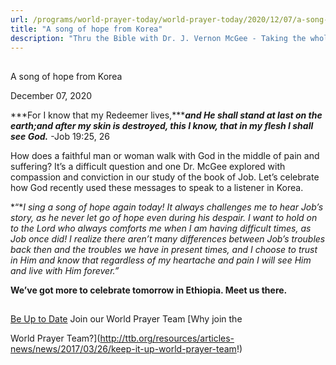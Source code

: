 ```yaml
---
url: /programs/world-prayer-today/world-prayer-today/2020/12/07/a-song-of-hope-from-korea
title: "A song of hope from Korea"
description: "Thru the Bible with Dr. J. Vernon McGee - Taking the whole Word to the whole world"
---
```







## 
 A song of hope from Korea


December 07, 2020




***For I know that my Redeemer lives,******and He shall stand at last on the earth;and after my skin is destroyed, this I know, that in my flesh I shall see God.*** -Job 19:25, 26

How does a faithful man or woman walk with God in the middle of pain and suffering? It’s a difficult question and one Dr. McGee explored with compassion and conviction in our study of the book of Job. Let’s celebrate how God recently used these messages to speak to a listener in Korea.

*“**I sing a song of hope again today! It always challenges me to hear Job’s story, as he never let go of hope even during his despair. I want to hold on to the Lord who always comforts me when I am having difficult times, as Job once did! I realize there aren’t many differences between Job’s troubles back then and the troubles we have in present times, and I choose to trust in Him and know that regardless of my heartache and pain I will see Him and live with Him forever.”*

**We’ve got more to celebrate tomorrow in Ethiopia. Meet us there.**







## 




[Be Up to Date](http://feeds.feedburner.com/WorldPrayerToday "World Prayer Today RSS Feed")
Join our World Prayer Team
[Why join the  

World Prayer Team?](http://ttb.org/resources/articles-news/news/2017/03/26/keep-it-up-world-prayer-team!)




